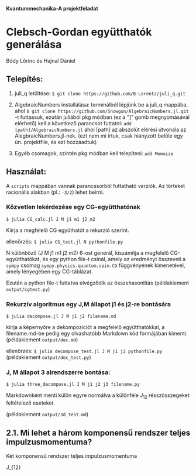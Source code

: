 **Kvantummechanika-A projektfeladat**
# Clebsch-Gordan együtthatók generálása

Bódy Lőrinc és Hajnal Dániel

## Telepítés:

1. juli_q letöltése: `$ git clone https://github.com/B-Lorentz/juli_q.git`

2. AlgebraicNumbers installálása: terminálból lépjünk be a juli_q mappába, ahol `$ git clone https://github.com/Snowgun/AlgebraicNumbers.jl.git` -t futtassuk, ezután juliából pkg módban (ez a "]" gomb megnyomásával elérhető) kell a következő parancsot futtatni: `add [path]/AlgebraicNumbers.jl`
ahol [path] az abszolút elérési útvonala az AlegbraicNumbers.jl-nek. (ezt nem mi írtuk, csak hiányzott belőle egy ún. projektfile, és ezt hozzáadtuk)

3. Egyéb csomagok, szintén pkg módban kell telepíteni: `add Memoize`

## Használat:

A `scripts` mappában vannak parancssorból futtatható verziók. Az törteket racionális alakban (pl.: `-3/2`) lehet beírni.

### Közvetlen lekérdezése egy CG-együtthatónak

`$ julia CG_calc.jl J M j1 m1 j2 m2`

Kiírja a megfelelő CG együthatót a rekurzió szerint.

ellenőrzés:
`$ julia CG_test.jl N pythonfile.py`

N különböző (J M j1 m1 j2 m2) 6-ost generál, kiszámítja a megfelelő CG-együtthatókat, és egy python file-t csinál, amely az eredményt összeveti a `sympy` csomag `sympy.physics.quantum.spin.CG` függvényének kimenetével, amely lényegében egy CG-táblázat.

Ezután a python file-t futtatva elvégződik az összehasonlítás (példakiement `output/cgtest.py`)

### Rekurzív algoritmus egy J,M állapot j1 és j2-re bontására

`$ julia decompose.jl J M j1 j2 filename.md`

kiírja a képernyőre a dekompozíciót a megfelelő együtthatókkal, a filename.md-be pedig egy olvashatóbb Markdown kód formájában kimenti. (példakiement `output/dec.md`)

ellenőrzés: 
`$ julia decompose_test.jl J M j1 j2 pythonfile.py`
(példakiement `output/dec_test.py`)

### J, M állapot 3 alrendszerre bontása:
`$ julia three_decompose.jl J M j1 j2 j3 filename.py`

Markdownként menti külön egyre normálva a különféle $J_{12}$ résszösszegeket feltételező eseteket.

(példakiement `output/3d_test.md`)

## 2.1. Mi lehet a három komponensű rendszer teljes impulzusmomentuma?

Két komponensű rendszer teljes impulzusmomentuma

J_{12}
